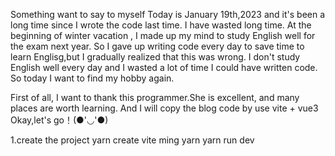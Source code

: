 Something want to say to myself
Today is January 19th,2023 and it's been a long time since I wrote the code last time.
I have wasted long time.
At the beginning of winter vacation , I made up my mind to study English well for the exam next year.
So I  gave up writing code every day to save time to learn Englisg,but I gradually realized that this was wrong.
I don't study English well every day and I wasted a lot of time I could have written code.
So today I want to find my hobby again.


First of all, I want to thank this programmer.She is excellent, and many places are worth learning.
And I will copy the blog code by use vite + vue3
Okay,let's go！(●'◡'●)

1.create the project
    yarn create vite ming
    yarn
    yarn run dev



